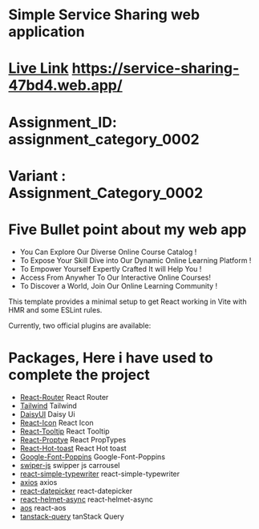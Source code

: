 # Simple Service Sharing web application
# [Live Link](https://service-sharing-47bd4.web.app/) https://service-sharing-47bd4.web.app/

# Assignment_ID: assignment_category_0002
# Variant : Assignment_Category_0002

# Five Bullet point about my web app 
- You Can Explore Our Diverse Online Course Catalog !
- To Expose Your Skill Dive into Our Dynamic Online Learning Platform ! 
- To Empower Yourself Expertly Crafted It will Help You !
- Access From Anywher To Our Interactive Online Courses!
- To Discover a World, Join Our Online Learning Community !


This template provides a minimal setup to get React working in Vite with HMR and some ESLint rules.

Currently, two official plugins are available:
# Packages, Here i have used to complete the project

- [React-Router](https://reactrouter.com/en/main) React Router
- [Tailwind](https://tailwindcss.com/) Tailwind
- [DaisyUI](https://daisyui.com/docs/install/) Daisy Ui
- [React-Icon](https://daisyui.com/docs/install/) React Icon
- [React-Tooltip](https://react-tooltip.com/docs/getting-started) React Tooltip
- [React-Proptye](https://www.npmjs.com/package/prop-types) React PropTypes
- [React-Hot-toast](https://react-hot-toast.com/) React Hot toast 
- [Google-Font-Poppins]() Google-Font-Poppins
- [swiper-js](https://swiperjs.com/get-started) swipper js carrousel
- [react-simple-typewriter](https://www.npmjs.com/package/react-simple-typewriter) react-simple-typewriter
- [axios](https://axios-http.com/docs/intro) axios
- [react-datepicker](https://www.npmjs.com/package/react-datepicker) react-datepicker
- [react-helmet-async](https://www.npmjs.com/package/react-helmet-async) react-helmet-async
- [aos](https://michalsnik.github.io/aos/) react-aos
- [tanstack-query](https://tanstack.com/query/latest/docs/framework/react/installation) tanStack Query